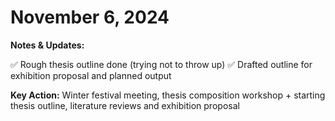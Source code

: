 # November 6, 2024

**Notes & Updates:** 

✅ Rough thesis outline done (trying not to throw up)
✅ Drafted outline for exhibition proposal and planned output

**Key Action:** Winter festival meeting, thesis composition workshop + starting thesis outline, literature reviews and exhibition proposal